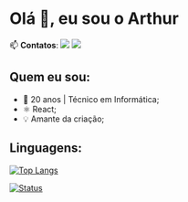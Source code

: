 # Olá 👋, eu sou o Arthur

📫 **Contatos**: <a href="https://www.linkedin.com/in/arthur-machado/"><img src="https://img.shields.io/badge/linkedin-%230077B5.svg?&style=for-the-badge&logo=linkedin&logoColor=white"></a> <a href="mailto:arthurmachado7@gmail.com"><img src="https://img.shields.io/badge/gmail-%23D14836.svg?&style=for-the-badge&logo=gmail&logoColor=white"></a>

## Quem eu sou:
- 🔭 20 anos | Técnico em Informática;
- ⚛ React;
- :bulb: Amante da criação;

## Linguagens:

[![Top Langs](https://github-readme-stats.vercel.app/api/top-langs/?username=arthur-machado&show_icons=true)](https://github.com/arthur-machado/)

[![Status](https://github-readme-stats.vercel.app/api?username=arthur-machado&hide=prs,contribs,issues&show_icons=true)](https://github.com/arthur-machado/github-readme-stats)
